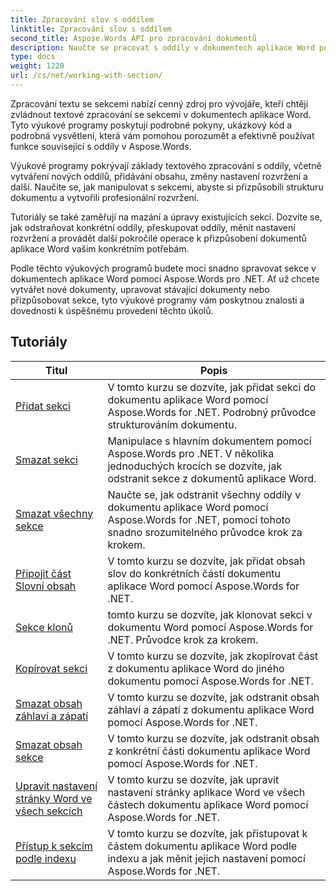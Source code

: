```yaml
---
title: Zpracování slov s oddílem
linktitle: Zpracování slov s oddílem
second_title: Aspose.Words API pro zpracování dokumentů
description: Naučte se pracovat s oddíly v dokumentech aplikace Word pomocí Aspose.Words for .NET. Výukové programy krok za krokem s ukázkovým kódem pro efektivní vytváření, úpravy a formátování sekcí.
type: docs
weight: 1220
url: /cs/net/working-with-section/
---
```

Zpracování textu se sekcemi nabízí cenný zdroj pro vývojáře, kteří chtějí zvládnout textové zpracování se sekcemi v dokumentech aplikace Word. Tyto výukové programy poskytují podrobné pokyny, ukázkový kód a podrobná vysvětlení, která vám pomohou porozumět a efektivně používat funkce související s oddíly v Aspose.Words.

Výukové programy pokrývají základy textového zpracování s oddíly, včetně vytváření nových oddílů, přidávání obsahu, změny nastavení rozvržení a další. Naučíte se, jak manipulovat s sekcemi, abyste si přizpůsobili strukturu dokumentu a vytvořili profesionální rozvržení.

Tutoriály se také zaměřují na mazání a úpravy existujících sekcí. Dozvíte se, jak odstraňovat konkrétní oddíly, přeskupovat oddíly, měnit nastavení rozvržení a provádět další pokročilé operace k přizpůsobení dokumentů aplikace Word vašim konkrétním potřebám.

Podle těchto výukových programů budete moci snadno spravovat sekce v dokumentech aplikace Word pomocí Aspose.Words pro .NET. Ať už chcete vytvářet nové dokumenty, upravovat stávající dokumenty nebo přizpůsobovat sekce, tyto výukové programy vám poskytnou znalosti a dovednosti k úspěšnému provedení těchto úkolů.

 ## Tutoriály
| Titul | Popis |
| --- | --- |
| [Přidat sekci](./add-section/) | V tomto kurzu se dozvíte, jak přidat sekci do dokumentu aplikace Word pomocí Aspose.Words for .NET. Podrobný průvodce strukturováním dokumentu. |
| [Smazat sekci](./delete-section/) | Manipulace s hlavním dokumentem pomocí Aspose.Words pro .NET. V několika jednoduchých krocích se dozvíte, jak odstranit sekce z dokumentů aplikace Word. |
| [Smazat všechny sekce](./delete-all-sections/) | Naučte se, jak odstranit všechny oddíly v dokumentu aplikace Word pomocí Aspose.Words for .NET, pomocí tohoto snadno srozumitelného průvodce krok za krokem. |
| [Připojit část Slovní obsah](./append-section-content/) | V tomto kurzu se dozvíte, jak přidat obsah slov do konkrétních částí dokumentu aplikace Word pomocí Aspose.Words for .NET.  |
| [Sekce klonů](./clone-section/) | tomto kurzu se dozvíte, jak klonovat sekci v dokumentu Word pomocí Aspose.Words for .NET. Průvodce krok za krokem. |
| [Kopírovat sekci](./copy-section/) | V tomto kurzu se dozvíte, jak zkopírovat část z dokumentu aplikace Word do jiného dokumentu pomocí Aspose.Words for .NET. |
| [Smazat obsah záhlaví a zápatí](./delete-header-footer-content/) | V tomto kurzu se dozvíte, jak odstranit obsah záhlaví a zápatí z dokumentu aplikace Word pomocí Aspose.Words for .NET.  |
| [Smazat obsah sekce](./delete-section-content/) | V tomto kurzu se dozvíte, jak odstranit obsah z konkrétní části dokumentu aplikace Word pomocí Aspose.Words for .NET. |
| [Upravit nastavení stránky Word ve všech sekcích](./modify-page-setup-in-all-sections/) | V tomto kurzu se dozvíte, jak upravit nastavení stránky aplikace Word ve všech částech dokumentu aplikace Word pomocí Aspose.Words for .NET. |
| [Přístup k sekcím podle indexu](./sections-access-by-index/) | V tomto kurzu se dozvíte, jak přistupovat k částem dokumentu aplikace Word podle indexu a jak měnit jejich nastavení pomocí Aspose.Words for .NET. |